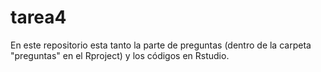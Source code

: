 # tarea4

En este repositorio esta tanto la parte de preguntas (dentro de la carpeta "preguntas" en el Rproject) y los códigos en Rstudio.
